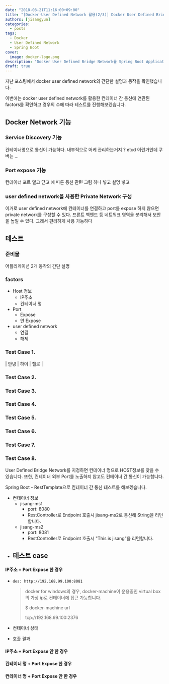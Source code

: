 ```yaml
---
date: "2018-03-21T11:16:00+09:00"
title: "[Docker-User Defined Network 활용(2/3)] Docker User Defined Bridge Network 테스트"
authors: [jisangyun]
categories:
  - posts
tags:
  - Docker
  - User Defined Network
  - Spring Boot
cover:
  image: docker-logo.png
description: "Docker User Defined Bridge Network를 Spring Boot Application으로 테스트합니다."
draft: true
---
```


지난 포스팅에서 docker user defined network의 간단한 설명과 동작을 확인했습니다.

이번에는 docker user defined network를 활용한 컨테이너 간 통신에 연관된 factors를 확인하고 경우의 수에 따라 테스트를 진행해보겠습니다.

## Docker Network 기능

### Service Discovery 기능

컨테이너명으로 통신이 가능하다. 내부적으로 어케 관리하는거지 ? etcd 이런거인데 쿠버는 ... 

### Port expose 기능

컨테이너 포트 열고 닫고 에 따른 통신 관련 그림 하나 넣고 설명 넣고

### user defined network을 사용한 Private Network 구성

이거로 user defined network에 컨테이너를 연결하고 port를 expose 하지 않으면 private network를 구성할 수 있다.
프론트 백엔드 등 네트워크 영역을 분리해서 보안을 높일 수 있다. 
그래서 편리하게 사용 가능하다

## 테스트

### 준비물

어플리케이션 2개
동작의 간단 설명

### factors

- Host 정보
  - IP주소
  - 컨테이너 명
- Port  
  - Expose
  - 안 Expose
- user defined network
  - 연결
  - 해제

### Test Case 1. 

| 안녕 | 하이 | 헬로 |

### Test Case 2. 

### Test Case 3. 

### Test Case 4. 

### Test Case 5. 

### Test Case 6. 

### Test Case 7. 

### Test Case 8. 

User Defined Bridge Network를 지정하면 컨테이너 명으로 HOST정보를 찾을 수 있습니다. 또한, 컨테이너 외부 Port를 노출하지 않고도 컨테이너 간 통신이 가능합니다.

Spring Boot - RestTemplate으로 컨테이너 간 통신 테스트를 해보겠습니다.
- 컨테이너 정보
  - jisang-ms1
    - port: 8080
    - RestController로 Endpoint 호출시 jisang-ms2로 통신해 String을 리턴합니다.
  - jisang-ms2
    - port: 8081
    - RestController로 Endpoint 호출시 "This is jisang"을 리턴합니다.
- 테스트 case
  - 

#### IP주소 + Port Expose 한 경우
- `des: http://192.168.99.100:8081`
  > docker for windows의 경우, docker-machine이 운용중인 virtual box의 가상 ip로 컨테이너에 접근 가능합니다.
  >
  > $ docker-machine url
  >
  > tcp://192.168.99.100:2376
- 컨테이너 상태

- 호출 결과


#### IP주소 + Port Expose 안 한 경우

#### 컨테이너 명 + Port Expose 한 경우

#### 컨테이너 명 + Port Expose 안 한 경우



